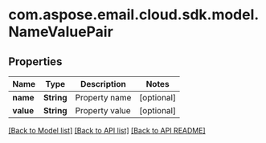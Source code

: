 
# com.aspose.email.cloud.sdk.model.NameValuePair

## Properties
Name | Type | Description | Notes
------------ | ------------- | ------------- | -------------
**name** | **String** | Property name              |  [optional]
**value** | **String** | Property value              |  [optional]


    
    


    
    


[[Back to Model list]](README.md#documentation-for-models) [[Back to API list]](README.md#documentation-for-api-endpoints) [[Back to API README]](README.md)

